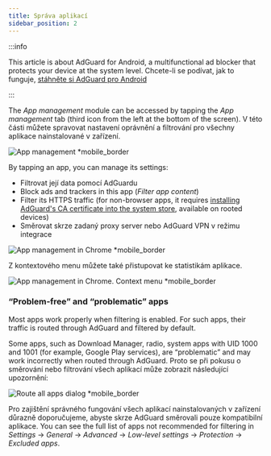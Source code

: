 ```yaml
---
title: Správa aplikací
sidebar_position: 2
---
```


:::info

This article is about AdGuard for Android, a multifunctional ad blocker that protects your device at the system level. Chcete-li se podívat, jak to funguje, [stáhněte si AdGuard pro Android](https://agrd.io/download-kb-adblock)

:::

The _App management_ module can be accessed by tapping the _App management_ tab (third icon from the left at the bottom of the screen). V této části můžete spravovat nastavení oprávnění a filtrování pro všechny aplikace nainstalované v zařízení.

![App management \*mobile\_border](https://cdn.adtidy.org/blog/new/9sakapp_management.png)

By tapping an app, you can manage its settings:

- Filtrovat její data pomocí AdGuardu
- Block ads and trackers in this app (_Filter app content_)
- Filter its HTTPS traffic (for non-browser apps, it requires [installing AdGuard's CA certificate into the system store](/adguard-for-android/solving-problems/https-certificate-for-rooted/), available on rooted devices)
- Směrovat skrze zadaný proxy server nebo AdGuard VPN v režimu integrace

![App management in Chrome \*mobile\_border](https://cdn.adtidy.org/blog/new/nvvgochrome_management.png)

Z kontextového menu můžete také přistupovat ke statistikám aplikace.

![App management in Chrome. Context menu \*mobile\_border](https://cdn.adtidy.org/blog/new/4z85achome_management_context_menu.png)

### “Problem-free” and “problematic” apps

Most apps work properly when filtering is enabled. For such apps, their traffic is routed through AdGuard and filtered by default.

Some apps, such as Download Manager, radio, system apps with UID 1000 and 1001 (for example, Google Play services), are “problematic” and may work incorrectly when routed through AdGuard. Proto se při pokusu o směrování nebo filtrování všech aplikací může zobrazit následující upozornění:

![Route all apps dialog \*mobile\_border](https://cdn.adtidy.org/blog/new/6du8jiroute_all.png)

Pro zajištění správného fungování všech aplikací nainstalovaných v zařízení důrazně doporučujeme, abyste skrze AdGuard směrovali pouze kompatibilní aplikace. You can see the full list of apps not recommended for filtering in _Settings_ → _General_ → _Advanced_ → _Low-level settings_ → _Protection_ → _Excluded apps_.

